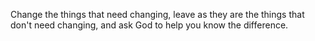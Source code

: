Change the things that need changing, leave as they are the things that don't need changing, and ask God to help you know the difference.
